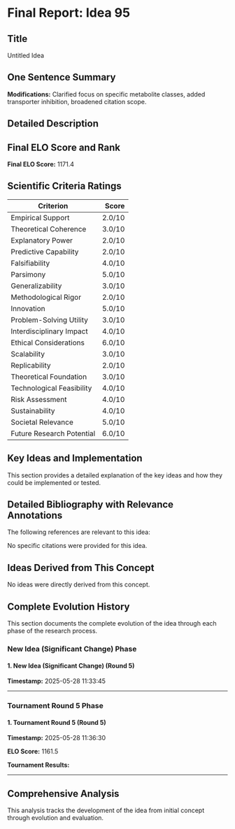 # Final Report: Idea 95

## Title

Untitled Idea

## One Sentence Summary

**Modifications:** Clarified focus on specific metabolite classes, added transporter inhibition, broadened citation scope.

## Detailed Description




## Final ELO Score and Rank

**Final ELO Score:** 1171.4

## Scientific Criteria Ratings

| Criterion | Score |
|---|---:|
| Empirical Support | 2.0/10 |
| Theoretical Coherence | 3.0/10 |
| Explanatory Power | 2.0/10 |
| Predictive Capability | 2.0/10 |
| Falsifiability | 4.0/10 |
| Parsimony | 5.0/10 |
| Generalizability | 3.0/10 |
| Methodological Rigor | 2.0/10 |
| Innovation | 5.0/10 |
| Problem-Solving Utility | 3.0/10 |
| Interdisciplinary Impact | 4.0/10 |
| Ethical Considerations | 6.0/10 |
| Scalability | 3.0/10 |
| Replicability | 2.0/10 |
| Theoretical Foundation | 3.0/10 |
| Technological Feasibility | 4.0/10 |
| Risk Assessment | 4.0/10 |
| Sustainability | 4.0/10 |
| Societal Relevance | 5.0/10 |
| Future Research Potential | 6.0/10 |

## Key Ideas and Implementation

This section provides a detailed explanation of the key ideas and how they could be implemented or tested.


## Detailed Bibliography with Relevance Annotations

The following references are relevant to this idea:

No specific citations were provided for this idea.


## Ideas Derived from This Concept

No ideas were directly derived from this concept.

## Complete Evolution History

This section documents the complete evolution of the idea through each phase of the research process.

### New Idea (Significant Change) Phase

#### 1. New Idea (Significant Change) (Round 5)
**Timestamp:** 2025-05-28 11:33:45



---

### Tournament Round 5 Phase

#### 1. Tournament Round 5 (Round 5)
**Timestamp:** 2025-05-28 11:36:30

**ELO Score:** 1161.5

**Tournament Results:**



---

## Comprehensive Analysis

This analysis tracks the development of the idea from initial concept through evolution and evaluation.

